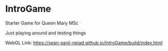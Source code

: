 # IntroGame
Starter Game for Queen Mary MSc

Just playing around and testing things

WebGL Link: https://sean-sanii-nejad.github.io/IntroGame/build/index.html
